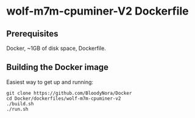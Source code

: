 # wolf-m7m-cpuminer-V2 Dockerfile

## Prerequisites

Docker, ~1GB of disk space, Dockerfile.


## Building the Docker image

Easiest way to get up and running:

```
git clone https://github.com/BloodyNora/Docker
cd Docker/dockerfiles/wolf-m7m-cpuminer-v2
./build.sh
./run.sh
```

